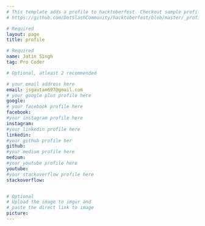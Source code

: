```yaml
---
# This template adds a profile to hacktoberfest. Checkout sample profile at
# https://github.com/DotSlashCommunity/hacktoberfest/blob/master/_profile/ksdme.md

# Required
layout: page
title: profile

# Required
name: Jatin Singh
tag: Pro Coder

# Optional, atleast 2 recommended

# your email address here
email: jsgautam697@gmail.com
# your google plus profile here
google: 
# your facebook profile here
facebook: 
#your instagram profile here
instagram: 
#your linkedin profile here
linkedin: 
#your github profile her
github:  
#your medium profile here
medium: 
#your youtube profile here
youtube: 
#your stackoverflow profile here
stackoverflow: 


# Optional
# Upload the image to imgur and
# paste the direct link to image
picture: 
---
```

